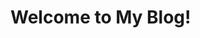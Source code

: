 # Welcome to My Blog!

<script src="https://unpkg.com/typed.js@2.1.0/dist/typed.umd.js"></script>
<span id="typed-des"></span>
<script src="javascripts/typed_content.js"></script>

